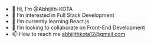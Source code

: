 - 👋 Hi, I’m @Abhijith-KOTA
- 👀 I’m interested in Full Stack Development
- 🌱 I’m currently learning React.js
- 💞️ I’m looking to collaborate on Front-End Development
- 📫 How to reach me abhijithkota12@gmail.com

<!---
Abhijith-KOTA/Abhijith-KOTA is a ✨ special ✨ repository because its `README.md` (this file) appears on your GitHub profile.
You can click the Preview link to take a look at your changes.
--->
